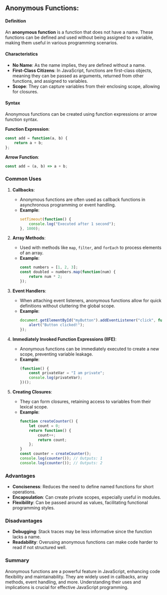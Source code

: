 

## Anonymous Functions: 

#### Definition
An **anonymous function** is a function that does not have a name. These functions can be defined and used without being assigned to a variable, making them useful in various programming scenarios.

#### Characteristics
- **No Name**: As the name implies, they are defined without a name.
- **First-Class Citizens**: In JavaScript, functions are first-class objects, meaning they can be passed as arguments, returned from other functions, and assigned to variables.
- **Scope**: They can capture variables from their enclosing scope, allowing for closures.

#### Syntax
Anonymous functions can be created using function expressions or arrow function syntax.

**Function Expression**:
```javascript
const add = function(a, b) {
    return a + b;
};
```

**Arrow Function**:
```javascript
const add = (a, b) => a + b;
```

### Common Uses

1. **Callbacks**:
   - Anonymous functions are often used as callback functions in asynchronous programming or event handling.
   - **Example**:
     ```javascript
     setTimeout(function() {
         console.log("Executed after 1 second");
     }, 1000);
     ```

2. **Array Methods**:
   - Used with methods like `map`, `filter`, and `forEach` to process elements of an array.
   - **Example**:
     ```javascript
     const numbers = [1, 2, 3];
     const doubled = numbers.map(function(num) {
         return num * 2;
     });
     ```

3. **Event Handlers**:
   - When attaching event listeners, anonymous functions allow for quick definitions without cluttering the global scope.
   - **Example**:
     ```javascript
     document.getElementById("myButton").addEventListener("click", function() {
         alert("Button clicked!");
     });
     ```

4. **Immediately Invoked Function Expressions (IIFE)**:
   - Anonymous functions can be immediately executed to create a new scope, preventing variable leakage.
   - **Example**:
     ```javascript
     (function() {
         const privateVar = "I am private";
         console.log(privateVar);
     })();
     ```

5. **Creating Closures**:
   - They can form closures, retaining access to variables from their lexical scope.
   - **Example**:
     ```javascript
     function createCounter() {
         let count = 0;
         return function() {
             count++;
             return count;
         };
     }
     const counter = createCounter();
     console.log(counter()); // Outputs: 1
     console.log(counter()); // Outputs: 2
     ```

### Advantages
- **Conciseness**: Reduces the need to define named functions for short operations.
- **Encapsulation**: Can create private scopes, especially useful in modules.
- **Flexibility**: Can be passed around as values, facilitating functional programming styles.

### Disadvantages
- **Debugging**: Stack traces may be less informative since the function lacks a name.
- **Readability**: Overusing anonymous functions can make code harder to read if not structured well.

### Summary
Anonymous functions are a powerful feature in JavaScript, enhancing code flexibility and maintainability. They are widely used in callbacks, array methods, event handling, and more. Understanding their uses and implications is crucial for effective JavaScript programming.
